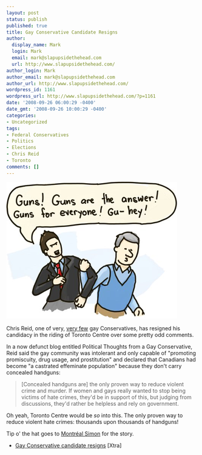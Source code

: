 ```yaml
---
layout: post
status: publish
published: true
title: Gay Conservative Candidate Resigns
author:
  display_name: Mark
  login: Mark
  email: mark@slapupsidethehead.com
  url: http://www.slapupsidethehead.com/
author_login: Mark
author_email: mark@slapupsidethehead.com
author_url: http://www.slapupsidethehead.com/
wordpress_id: 1161
wordpress_url: http://www.slapupsidethehead.com/?p=1161
date: '2008-09-26 06:00:29 -0400'
date_gmt: '2008-09-26 10:00:29 -0400'
categories:
- Uncategorized
tags:
- Federal Conservatives
- Politics
- Elections
- Chris Reid
- Toronto
comments: []
---
```

![](/wp-content/media/2008/09/another-tory-exit.jpg "Yeah, I've lost count too.")

Chris Reid, one of very, [very few](http://www.slapupsidethehead.com/2008/09/conservatives-run-gay-candidat-what/ "There's more than one? What?") gay Conservatives, has resigned his candidacy in the riding of Toronto Centre over some pretty odd comments.

In a now defunct blog entitled Political Thoughts from a Gay Conservative, Reid said the gay community was intolerant and only capable of "promoting promiscuity, drug usage, and prostitution" and declared that Canadians had become "a castrated effeminate population" because they don't carry concealed handguns:

> [Concealed handguns are] the only proven way to reduce violent crime and murder. If women and gays really wanted to stop being victims of hate crimes, they'd be in support of this, but judging from discussions, they'd rather be helpless and rely on government.

Oh yeah, Toronto Centre would be _so_ into this. The only proven way to reduce violent hate crimes: thousands upon thousands of handguns!

Tip o' the hat goes to [Montréal Simon](http://montrealsimon.blogspot.com/2008/09/blogging-cons-and-gay-stooge.html) for the story.

- [Gay Conservative candidate resigns](http://www.xtra.ca/public/National/Gay_Conservative_candidate_resigns-5537.aspx) [Xtra]
